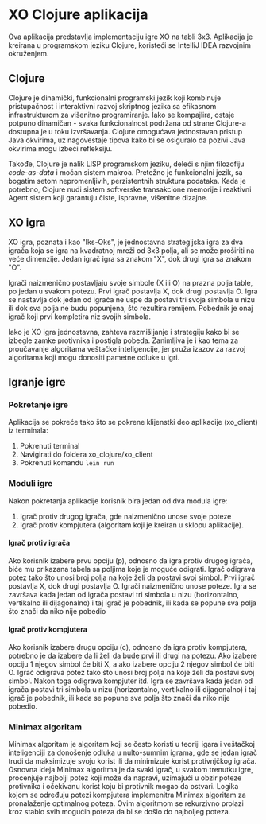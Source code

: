 # XO Clojure aplikacija
Ova aplikacija predstavlja implementaciju igre XO na tabli 3x3. Aplikacija je kreirana u programskom jeziku Clojure, koristeći se IntelliJ IDEA razvojnim okruženjem.

## Clojure
Clojure je dinamički, funkcionalni programski jezik koji kombinuje pristupačnost i interaktivni razvoj skriptnog jezika sa efikasnom infrastrukturom za višenitno programiranje. Iako se kompajlira, ostaje potpuno dinamičan - svaka funkcionalnost podržana od strane Clojure-a dostupna je u toku izvršavanja. Clojure omogućava jednostavan pristup Java okvirima, uz nagovestaje tipova kako bi se osiguralo da pozivi Java okvirima mogu izbeći refleksiju.

Takođe, Clojure je nalik LISP programskom jeziku, deleći s njim filozofiju *code-as-data* i moćan sistem makroa. Pretežno je funkcionalni jezik, sa bogatim setom nepromenljivih, perzistentnih struktura podataka. Kada je potrebno, Clojure nudi sistem softverske transakcione memorije i reaktivni Agent sistem koji garantuju čiste, ispravne, višenitne dizajne.

## XO igra
XO igra, poznata i kao "Iks-Oks", je jednostavna strategijska igra za dva igrača koja se igra na kvadratnoj mreži od 3x3 polja, ali se može proširiti na veće dimenzije. Jedan igrač igra sa znakom "X", dok drugi igra sa znakom "O".

Igrači naizmenično postavljaju svoje simbole (X ili O) na prazna polja table, po jedan u svakom potezu. Prvi igrač postavlja X, dok drugi postavlja O. Igra se nastavlja dok jedan od igrača ne uspe da postavi tri svoja simbola u nizu ili dok sva polja ne budu popunjena, što rezultira remijem. Pobednik je onaj igrač koji prvi kompletira niz svojih simbola.

Iako je XO igra jednostavna, zahteva razmišljanje i strategiju kako bi se izbegle zamke protivnika i postigla pobeda. Zanimljiva je i kao tema za proučavanje algoritama veštačke inteligencije, jer pruža izazov za razvoj algoritama koji mogu donositi pametne odluke u igri.

## Igranje igre
### Pokretanje igre
Aplikacija se pokreće tako što se pokrene klijenstki deo aplikacije (xo_client) iz terminala:
1. Pokrenuti terminal
2. Navigirati do foldera xo_clojure/xo_client
3. Pokrenuti komandu `lein run`

### Moduli igre
Nakon pokretanja aplikacije korisnik bira jedan od dva modula igre:
  1. Igrač protiv drugog igrača, gde naizmenično unose svoje poteze
  2. Igrač protiv kompjutera (algoritam koji je kreiran u sklopu aplikacije).

#### Igrač protiv igrača
Ako korisnik izabere prvu opciju (p), odnosno da igra protiv drugog igrača, biće mu prikazana tabela sa poljima koje je moguće odigrati. Igrač odigrava potez tako što unosi broj polja na koje želi da postavi svoj simbol. Prvi igrač postavlja X, dok drugi postavlja O. Igrači naizmenično unose poteze. Igra se završava kada jedan od igrača postavi tri simbola u nizu (horizontalno, vertikalno ili dijagonalno) i taj igrač je pobednik, ili kada se popune sva polja što znači da niko nije pobedio

#### Igrač protiv kompjutera
Ako korisnik izabere drugu opciju (c), odnosno da igra protiv kompjutera, potrebno je da izabere da li želi da bude prvi ili drugi na potezu. Ako izabere opciju 1 njegov simbol će biti X, a ako izabere opciju 2 njegov simbol će biti O. Igrač odigrava potez tako što unosi broj polja na koje želi da postavi svoj simbol. Nakon toga odigrava kompjuter itd. Igra se završava kada jedan od igrača postavi tri simbola u nizu (horizontalno, vertikalno ili dijagonalno) i taj igrač je pobednik, ili kada se popune sva polja što znači da niko nije pobedio.

### Minimax algoritam
Minimax algoritam je algoritam koji se često koristi u teoriji igara i veštačkoj inteligenciji za donošenje odluka u nulto-sumnim igrama, gde se jedan igrač trudi da maksimizuje svoju korist ili da minimizuje korist protivnjčkog igrača. Osnovna ideja Minimax algoritma je da svaki igrač, u svakom trenutku igre, procenjuje najbolji potez koji može da napravi, uzimajući u obzir poteze protivnika i očekivanu korist koju bi protivnik mogao da ostvari.
Logika kojom se određuju potezi kompjutera implemenitra Minimax algoritam za pronalaženje optimalnog poteza. Ovim algoritmom se rekurzivno prolazi kroz stablo svih mogućih poteza da bi se došlo do najboljeg poteza.

